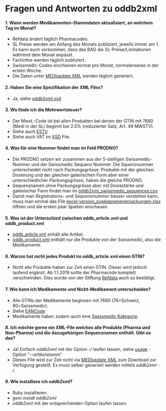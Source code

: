 # Fragen und Antworten zu oddb2xml

#### 1. Wann werden Medikamenten-Stammdaten aktualisiert, an welchem Tag im Monat?
* Refdata ändert täglich Pharmacodes.
* SL Preise werden am Anfang des Monats publiziert, jeweils immer am 1. Es kann auch vorkommen, dass das BAG die SL-Preise/Limitationen während dem Monat anpasst.
* Fachinfos werden täglich publiziert.
* Swissmedic-Codes erscheinen einmal pro Monat, normalerweise in der ersten Woche.
* Die Daten unter [MEDIupdate XML](https://www.hin.ch/services/mediupdate-xml/) werden täglich generiert.

#### 2. Haben Sie eine Spezifikation der XML Files? 
* Ja, siehe [oddb2xml.xsd](https://github.com/zdavatz/oddb2xml/blob/master/oddb2xml.xsd)

#### 3. Wo finde ich die Mehrwertsteuer?
* Der Mwst.-Code ist bei allen Produkten bei denen der GTIN mit 7680 (Medi in der SL) beginnt bei 2.5% (reduzierter Satz, Art. 49 MWSTV). 
* Siehe auch [ESTV](https://www.estv.admin.ch/estv/de/home/mehrwertsteuer/fachinformationen/steuersaetze/steuersaetze-bis-2017.html)
* Siehe auch VAT im [XSD](https://github.com/zdavatz/oddb2xml/blob/master/oddb2xml.xsd#L43) File.

#### 4. Was für eine Nummer findet man im Feld PRODNO?
* Die PRODNO setzen wir zusammen aus der 5-stelligen Swissmedic-Nummer und der Swissmedic Sequenz Nummer. Die Squenznummer unterscheidet nicht nach Packungsgrösse. Produkte mit der gleichen Dosierung und der gleichen galenischen Form aber einer unterschiedlicher Packungsgrösse, haben die gleiche PRODNO.
* Sequenznamen ohne Packungsgrösse aber mit Dosisstärke und galenischer Form findet man im [oddb2xml_swissmedic_sequences.csv](https://download.hin.ch/download/oddb2xml/oddb2xml_swissmedic_sequences.csv)
* Damit man _Registrations-_ und _Sequenznummer_ besser verstehen kann, muss man einmal das File [excel-version_zugelasseneverpackungen.xlsx](https://www.swissmedic.ch/dam/swissmedic/de/dokumente/listen/excel-version_zugelasseneverpackungen.xlsx.download.xlsx/excel-version_zugelasseneverpackungen.xlsx) öffnen und die ersten paar Spalten anschauen.

#### 5. Was ist der Unterschied zwischen oddb_article.xml und oddb_product.xml
* [oddb_article.xml](http://download.hin.ch/download/oddb2xml/oddb_article.xml) enhält alle Artikel. 
* [oddb_product.xml](http://download.hin.ch/download/oddb2xml/oddb_product.xml) enthält nur die Produkte von der Swissmedic, also die Medikamente.

#### 6. Warum hat nicht jedes Produkt im oddb_article.xml einen GTIN?
* Nicht alle Produkte haben zur Zeit einen GTIN. Dieser wird jedoch laufend ergänzt. Ab 1.1.2019 sollte der Pharmacode komplett verschwinden. Dies wurde von der Stiftung [Refdata](http://www.refdata.ch) auch so bestätigt.

#### 7. Wie kann ich Medikamente und Nicht-Medikament unterscheiden?
* Alle GTINs der Medikamente beginnen mit 7680 (76=Schweiz, 80=Swissmedic).
* Siehe [EANCode](http://www.ywesee.com/Main/EANCode)
* Medikamente haben zudem auch eine [Swissmedic Kategorie](https://github.com/zdavatz/oddb2xml/blob/master/oddb2xml.xsd#L78).

#### 8. Ich möchte gerne ein XML-File welches alle Produkte (Pharma und Non-Pharma) und die dazugehörigen Sequenznamen enthält. Gibt es das?
* Ja! Einfach _oddb2xml_ mit der Option _-r_ laufen lassen, siehe [usage](https://github.com/zdavatz/oddb2xml#usage) - Option "_--artikelstamm_".
* Dieses File wird zur Zeit nicht via [MEDIupdate XML](https://www.hin.ch/services/mediupdate-xml/) zum Download zur Verfügung gestellt. Es muss selber generiert werden mittels _oddb2xml -r_.

#### 9. Wie installiere ich _oddb2xml_?
* Ruby installieren.
* _gem install oddb2xml_
* _oddb2xml_ mit der entsprechenden Option laufen lassen.
